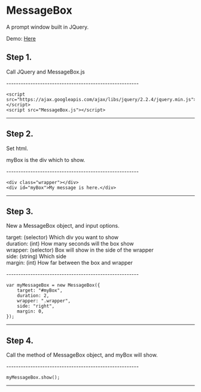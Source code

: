# MessageBox
A prompt window built in JQuery.


Demo: <a href='https://www2.cs.ccu.edu.tw/~ltc98u/MessageBox/'>Here</a>


<h2>Step 1.</h2>
<p>Call JQuery and MessageBox.js</p>
-------------------------------------------------------

    <script src="https://ajax.googleapis.com/ajax/libs/jquery/2.2.4/jquery.min.js"></script>
    <script src="MessageBox.js"></script>
	
-------------------------------------------------------


<h2>Step 2.</h2>
<p>Set html.</p>
<p>myBox is the div which to show.</p>
-------------------------------------------------------

    <div class="wrapper"></div>
    <div id="myBox">My message is here.</div>
	
-------------------------------------------------------


<h2>Step 3.</h2>
<p>New a MessageBox object, and input options.</p>
<p>
	target: (selector) Which div you want to show <br />
	duration: (int) How many seconds will the box show <br />
	wrapper: (selector) Box will show in the side of the wrapper <br />
	side: (string) Which side <br />
	margin: (int) How far between the box and wrapper <br />
</p>
-------------------------------------------------------

    var myMessageBox = new MessageBox({
        target: "#myBox",
        duration: 2,
        wrapper: ".wrapper",
        side: "right",
        margin: 0,
    });
	
-------------------------------------------------------


<h2>Step 4.</h2>
<p>Call the method of MessageBox object, and myBox will show.</p>
-------------------------------------------------------

    myMessageBox.show();
	
-------------------------------------------------------
